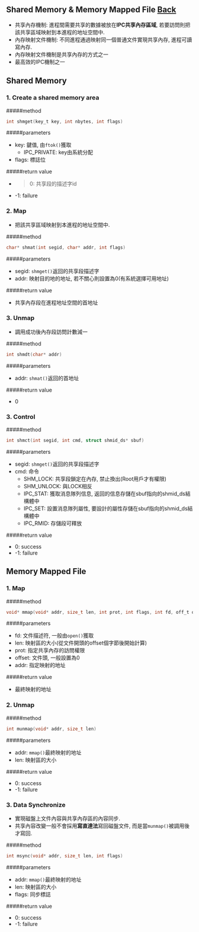 ## Shared Memory & Memory Mapped File [Back](./../IPC.md)

- 共享內存機制: 進程間需要共享的數據被放在**IPC共享內存區域**, 若要訪問則把該共享區域映射到本進程的地址空間中.
- 內存映射文件機制: 不同進程通過映射同一個普通文件實現共享內存, 進程可讀寫內存.
- 內存映射文件機制是共享內存的方式之一
- 最高效的IPC機制之一

## Shared Memory

### 1. Create a shared memory area

#####method
```c
int shmget(key_t key, int nbytes, int flags)
```

#####parameters
- key: 鍵值, 由```ftok()```獲取
	- IPC_PRIVATE: key由系統分配
- flags: 標誌位
	

#####return value
- >0: 共享段的描述字id
- -1: failure

### 2. Map

- 把該共享區域映射到本進程的地址空間中.

#####method
```c
char* shmat(int segid, char* addr, int flags)
```

#####parameters
- segid: ```shmget()```返回的共享段描述字
- addr: 映射目的地的地址, 若不關心則設置為0(有系統選擇可用地址)


#####return value
- 共享內存段在進程地址空間的首地址

### 3. Unmap

- 調用成功後內存段訪問計數減一

#####method
```c
int shmdt(char* addr)
```

#####parameters
- addr: ```shmat()```返回的首地址

#####return value
- 0

### 3. Control

#####method
```c
int shmct(int segid, int cmd, struct shmid_ds* sbuf)
```

#####parameters
- segid: ```shmget()```返回的共享段描述字
- cmd: 命令
	- SHM_LOCK: 共享段鎖定在內存, 禁止換出(Root用戶才有權限)
	- SHM_UNLOCK: 與LOCK相反
	- IPC_STAT: 獲取消息隊列信息, 返回的信息存儲在sbuf指向的shmid_ds結構體中
	- IPC_SET: 設置消息隊列屬性, 要設計的屬性存儲在sbuf指向的shmid_ds結構體中
	- IPC_RMID: 存儲段可釋放

#####return value
- 0: success
- -1: failure

## Memory Mapped File

### 1. Map

#####method
```c
void* mmap(void* addr, size_t len, int prot, int flags, int fd, off_t offset)
```

#####parameters
- fd: 文件描述符, 一般由```open()```獲取
- len: 映射區的大小(從文件開頭的offset個字節後開始計算)
- prot: 指定共享內存的訪問權限
- offset: 文件頭, 一般設置為0
- addr: 指定映射的地址

#####return value
- 最終映射的地址

### 2. Unmap

#####method
```c
int munmap(void* addr, size_t len)
```

#####parameters
- addr: ```mmap()```最終映射的地址
- len: 映射區的大小

#####return value
- 0: success
- -1: failure

### 3. Data Synchronize

- 實現磁盤上文件內容與共享內存區的內容同步.
- 共享內容改變一般不會採用**寫直達法**寫回磁盤文件, 而是當```munmap()```被調用後才寫回.

#####method
```c
int msync(void* addr, size_t len, int flags)
```

#####parameters
- addr: ```mmap()```最終映射的地址
- len: 映射區的大小
- flags: 同步標誌

#####return value
- 0: success
- -1: failure


